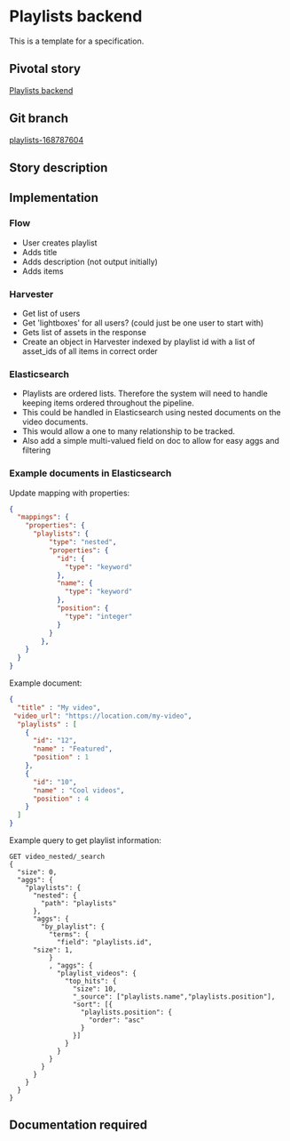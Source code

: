 <!-- Generate a new file using -->
<!-- sed -e "s/\Playlists backend/My story/" -e "s/\168787604/156128780/" -e "s/\playlists-168787604/`git_current_branch`/g" spec-template.md | tee "`git_current_branch`.md" -->

# Playlists backend

This is a template for a specification.

## Pivotal story

[Playlists backend](https://www.pivotaltracker.com/story/show/168787604)

## Git branch

[playlists-168787604](https://github.com/HammerMuseum/hammer-datastore/playlists-168787604)

## Story description

## Implementation

### Flow

* User creates playlist
* Adds title
* Adds description (not output initially)
* Adds items

### Harvester

* Get list of users
* Get 'lightboxes' for all users? (could just be one user to start with)
* Gets list of assets in the response
* Create an object in Harvester indexed by playlist id with a list of asset_ids of all items in correct order

### Elasticsearch

* Playlists are ordered lists. Therefore the system will need to handle keeping items ordered throughout the pipeline.
* This could be handled in Elasticsearch using nested documents on the
     video documents.
* This would allow a one to many relationship to be tracked.
* Also add a simple multi-valued field on doc to allow for easy aggs and filtering

### Example documents in Elasticsearch

Update mapping with properties:

``` json
{
  "mappings": {
    "properties": {
      "playlists": {
          "type": "nested",
          "properties": {
            "id": {
              "type": "keyword"
            },
            "name": {
              "type": "keyword"
            },
            "position": {
              "type": "integer"
            }
          }
        },
    }
  }
}
```

Example document:

``` json
{
  "title" : "My video",
 "video_url": "https://location.com/my-video",
  "playlists" : [
    {
      "id": "12",
      "name" : "Featured",
      "position" : 1
    },
    {
      "id": "10",
      "name" : "Cool videos",
      "position" : 4
    }
  ]
}
```

Example query to get playlist information:

```
GET video_nested/_search
{
  "size": 0,
  "aggs": {
    "playlists": {
      "nested": {
        "path": "playlists"
      },
      "aggs": {
        "by_playlist": {
          "terms": {
            "field": "playlists.id",
      "size": 1,
          }
          , "aggs": {
            "playlist_videos": {
              "top_hits": {
                "size": 10,
                "_source": ["playlists.name","playlists.position"],
                "sort": [{
                  "playlists.position": {
                    "order": "asc"
                  }
                }]
              }
            }
          }
        }
      }
    }
  }
}
```

## Documentation required
